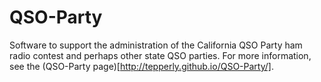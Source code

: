QSO-Party
=========

 
Software to support the administration of the California QSO Party ham radio contest and perhaps other state QSO parties. For more information, see the 
(QSO-Party page)[http://tepperly.github.io/QSO-Party/].
